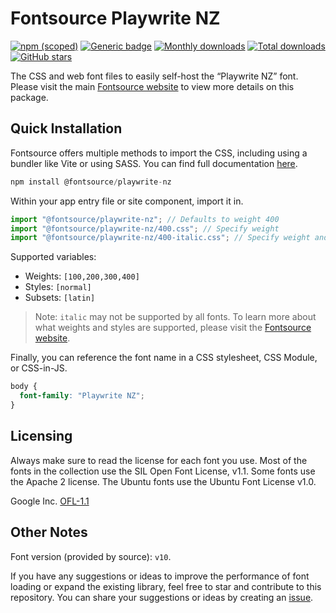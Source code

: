 # Fontsource Playwrite NZ

[![npm (scoped)](https://img.shields.io/npm/v/@fontsource/playwrite-nz?color=brightgreen)](https://www.npmjs.com/package/@fontsource/playwrite-nz) [![Generic badge](https://img.shields.io/badge/fontsource-passing-brightgreen)](https://github.com/fontsource/fontsource) [![Monthly downloads](https://badgen.net/npm/dm/@fontsource/playwrite-nz)](https://github.com/fontsource/fontsource) [![Total downloads](https://badgen.net/npm/dt/@fontsource/playwrite-nz)](https://github.com/fontsource/fontsource) [![GitHub stars](https://img.shields.io/github/stars/fontsource/fontsource.svg?style=social&label=Star)](https://github.com/fontsource/fontsource/stargazers)

The CSS and web font files to easily self-host the “Playwrite NZ” font. Please visit the main [Fontsource website](https://fontsource.org/fonts/playwrite-nz) to view more details on this package.

## Quick Installation

Fontsource offers multiple methods to import the CSS, including using a bundler like Vite or using SASS. You can find full documentation [here](https://fontsource.org/docs/getting-started/introduction).

```javascript
npm install @fontsource/playwrite-nz
```

Within your app entry file or site component, import it in.

```javascript
import "@fontsource/playwrite-nz"; // Defaults to weight 400
import "@fontsource/playwrite-nz/400.css"; // Specify weight
import "@fontsource/playwrite-nz/400-italic.css"; // Specify weight and style
```

Supported variables:
- Weights: `[100,200,300,400]`
- Styles: `[normal]`
- Subsets: `[latin]`

> Note: `italic` may not be supported by all fonts. To learn more about what weights and styles are supported, please visit the [Fontsource website](https://fontsource.org/fonts/playwrite-nz).

Finally, you can reference the font name in a CSS stylesheet, CSS Module, or CSS-in-JS.

```css
body {
  font-family: "Playwrite NZ";
}
```

## Licensing
Always make sure to read the license for each font you use. Most of the fonts in the collection use the SIL Open Font License, v1.1. Some fonts use the Apache 2 license. The Ubuntu fonts use the Ubuntu Font License v1.0.

Google Inc.
[OFL-1.1](http://scripts.sil.org/OFL)

## Other Notes
Font version (provided by source): `v10`.

If you have any suggestions or ideas to improve the performance of font loading or expand the existing library, feel free to star and contribute to this repository. You can share your suggestions or ideas by creating an [issue](https://github.com/fontsource/fontsource/issues).